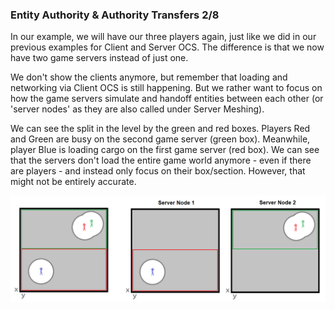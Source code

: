 ### Entity Authority & Authority Transfers 2/8
In our example, we will have our three players again, just like we did in our previous examples for Client and Server OCS. The difference is that we now have two game servers instead of just one.

We don't show the clients anymore, but remember that loading and networking via Client OCS is still happening. But we rather want to focus on how the game servers simulate and handoff entities between each other (or 'server nodes' as they are also called under Server Meshing).

We can see the split in the level by the green and red boxes. Players Red and Green are busy on the second game server (green box). Meanwhile, player Blue is loading cargo on the first game server (red box). We can see that the servers don't load the entire game world anymore - even if there are players - and instead only focus on their box/section. However, that might not be entirely accurate.

![Image](/images/static_server_meshing/image-09.png)
